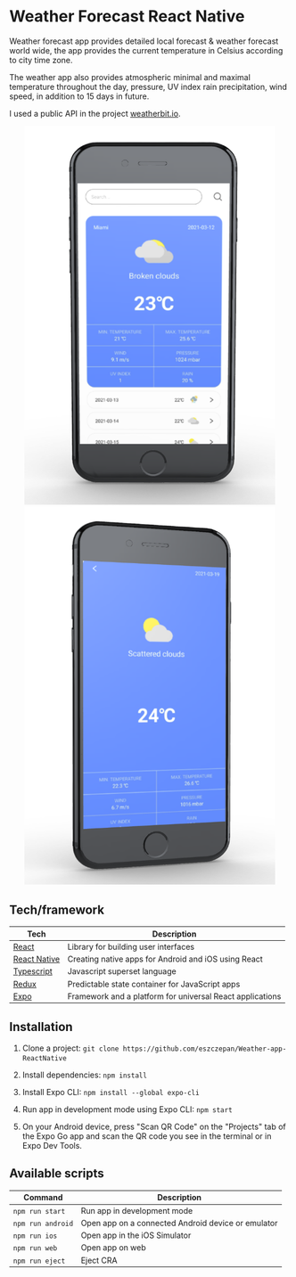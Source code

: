 # Weather Forecast React Native

Weather forecast app provides detailed local forecast & weather forecast world wide, the app provides the current temperature in Celsius according to city time zone.

The weather app also provides atmospheric minimal and maximal temperature throughout the day, pressure, UV index rain precipitation, wind speed, in addition to 15 days in future.

I used a public API in the project [weatherbit.io](https://www.weatherbit.io/).

<p float="left" align="center">
  <img src="./assets/weather-mockup1.png" width="450" alt="Contacts-screenshot">
    <img src="./assets/weather-mockup2.png"  width="450" alt="Contacts-screenshot">
</p>

## Tech/framework

| Tech                                          | Description                                               |
| --------------------------------------------- | --------------------------------------------------------- |
| [React](https://reactjs.org/)                 | Library for building user interfaces                      |
| [React Native](https://reactnative.dev/)      | Creating native apps for Android and iOS using React      |
| [Typescript](https://www.typescriptlang.org/) | Javascript superset language                              |
| [Redux](https://redux.js.org/)                | Predictable state container for JavaScript apps           |
| [Expo](https://docs.expo.io/)                 | Framework and a platform for universal React applications |

## Installation

1. Clone a project: `git clone https://github.com/eszczepan/Weather-app-ReactNative`

2. Install dependencies: `npm install`

3. Install Expo CLI: `npm install --global expo-cli`

4. Run app in development mode using Expo CLI: `npm start`

5. On your Android device, press "Scan QR Code" on the "Projects" tab of the Expo Go app and scan the QR code you see in the terminal or in Expo Dev Tools.

## Available scripts

| Command           | Description                                        |
| ----------------- | -------------------------------------------------- |
| `npm run start`   | Run app in development mode                        |
| `npm run android` | Open app on a connected Android device or emulator |
| `npm run ios`     | Open app in the iOS Simulator                      |
| `npm run web`     | Open app on web                                    |
| `npm run eject`   | Eject CRA                                          |
